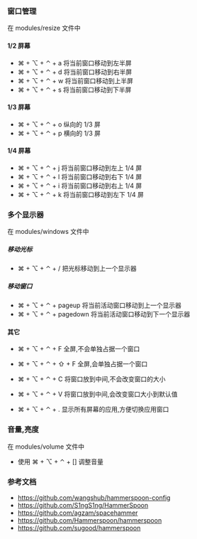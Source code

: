### 窗口管理
在 modules/resize 文件中

#### 1/2 屏幕
* ⌘ + ⌥ + ⌃ + a 将当前窗口移动到左半屏
* ⌘ + ⌥ + ⌃ + d 将当前窗口移动到右半屏
* ⌘ + ⌥ + ⌃ + w 将当前窗口移动到上半屏
* ⌘ + ⌥ + ⌃ + s 将当前窗口移动到下半屏

#### 1/3 屏幕
* ⌘ + ⌥ + ⌃ + o 纵向的 1/3 屏
* ⌘ + ⌥ + ⌃ + p 横向的 1/3 屏

#### 1/4 屏幕

* ⌘ + ⌥ + ⌃ + j 将当前窗口移动到左上 1/4 屏
* ⌘ + ⌥ + ⌃ + l 将当前窗口移动到右下 1/4 屏
* ⌘ + ⌥ + ⌃ + i 将当前窗口移动到右上 1/4 屏
* ⌘ + ⌥ + ⌃ + k 将当前窗口移动到左下 1/4 屏


### 多个显示器
在 modules/windows 文件中

##### 移动光标

* ⌘ + ⌥ + ⌃ + / 把光标移动到上一个显示器

##### 移动窗口

* ⌘ + ⌥ + ⌃ + pageup 将当前活动窗口移动到上一个显示器
* ⌘ + ⌥ + ⌃ + pagedown 将当前活动窗口移动到下一个显示器

#### 其它

* ⌘ + ⌥ + ⌃ + F 全屏,不会单独占据一个窗口
* ⌘ + ⌥ + ⌃ + ⇧ + F 全屏,会单独占据一个窗口
 
* ⌘ + ⌥ + ⌃ + C 将窗口放到中间,不会改变窗口的大小
* ⌘ + ⌥ + ⌃ + V 将窗口放到中间,会改变窗口大小到默认值

* ⌘ + ⌥ + ⌃ + . 显示所有屏幕的应用,方便切换应用窗口

### 音量,亮度
在 modules/volume 文件中
* 使用 ⌘ + ⌥ + ⌃ + [] 调整音量

### 参考文档
- https://github.com/wangshub/hammerspoon-config
- https://github.com/S1ngS1ng/HammerSpoon
- https://github.com/agzam/spacehammer
- https://github.com/Hammerspoon/hammerspoon
- https://github.com/sugood/hammerspoon